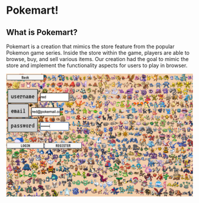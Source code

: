 # Pokemart!

## What is Pokemart?
Pokemart is a creation that mimics the store feature from the popular Pokemon game series. Inside the store within the game, players are able to browse, buy, and sell various items. Our creation had the goal to mimic the store and implement the functionality aspects for users to play in browser.

![](/images_readme/login_screen.jpg)


